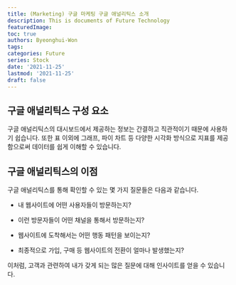 ```yaml
---
title: (Marketing) 구글 마케팅 구글 애널리틱스 소개
description: This is documents of Future Technology
featuredImage: 
toc: true
authors: Byeonghui-Won
tags:
categories: Future
series: Stock
date: '2021-11-25'
lastmod: '2021-11-25'
draft: false
---
```


## 구글 애널리틱스 구성 요소

구글 애널리틱스의 대시보드에서 제공하는 정보는 간결하고 직관적이기 때문에 사용하기 쉽습니다. 또한 표 이외에 그래프, 파이 차트 등 다양한 시각화 방식으로 지표를 제공함으로써 데이터를 쉽게 이해할 수 있습니다.

## 구글 애널리틱스의 이점

구글 애널리틱스를 통해 확인할 수 있는 몇 가지 질문들은 다음과 같습니다. 

+ 내 웹사이트에 어떤 사용자들이 방문하는지?

+ 이런 방문자들이 어떤 채널을 통해서 방문하는지?

+ 웹사이트에 도착해서는 어떤 행동 패턴을 보이는지?

+ 최종적으로 가입, 구매 등 웹사이트의 전환이 얼마나 발생했는지?

이처럼, 고객과 관련하여 내가 갖게 되는 많은 질문에 대해 인사이트를 얻을 수 있습니다.
